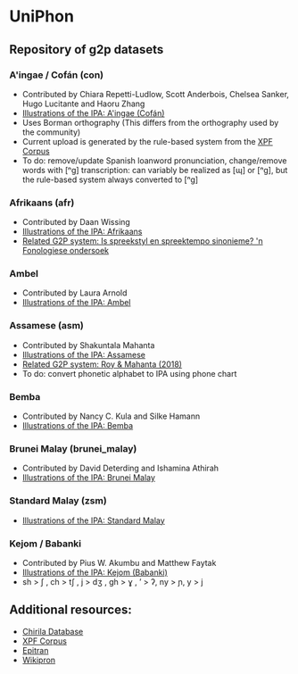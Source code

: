 # UniPhon
## Repository of g2p datasets

### A'ingae / Cofán (con)
- Contributed by Chiara Repetti-Ludlow, Scott Anderbois, Chelsea Sanker, Hugo Lucitante and Haoru Zhang
- [Illustrations of the IPA: A'ingae (Cofán)](https://www.cambridge.org/core/journals/journal-of-the-international-phonetic-association/article/abs/aingae-cofan/FF9C79364367200949AC46DC36383D00)
- Uses Borman orthography (This differs from the orthography used by the community)
- Current upload is generated by the rule-based system from the [XPF Corpus](https://cohenpr-xpf.github.io/XPF/About.html)
- To do: remove/update Spanish loanword pronunciation, change/remove words with [ⁿg] transcription: <g> can variably be realized as [ɰ] or [ⁿg], but the rule-based system always converted <g> to [ⁿg] 
  
### Afrikaans (afr)
- Contributed by Daan Wissing
- [Illustrations of the IPA: Afrikaans](https://www.cambridge.org/core/journals/journal-of-the-international-phonetic-association/article/afrikaans/2A6D5AC1AE493D1CCE3C1EFF6E0FEE77)
- [Related G2P system: Is spreekstyl en spreektempo sinonieme? 'n Fonologiese ondersoek](https://www.researchgate.net/journal/Southern-African-Linguistics-and-Applied-Language-Studies-1727-9461)

### Ambel
- Contributed by Laura Arnold
- [Illustrations of the IPA: Ambel](https://www.cambridge.org/core/journals/journal-of-the-international-phonetic-association/article/abs/ambel/D9E2B1D9B3479E646D53D60112712FFD)

### Assamese (asm)
- Contributed by Shakuntala Mahanta
- [Illustrations of the IPA: Assamese](https://www.cambridge.org/core/journals/journal-of-the-international-phonetic-association/article/assamese/FD4090937A7BC4318FCF1117E82313E4)
- [Related G2P system: Roy & Mahanta (2018)](https://www.isca-speech.org/archive/interspeech_2018/roy18_interspeech.html)
- To do: convert phonetic alphabet to IPA using phone chart

### Bemba
- Contributed by Nancy C. Kula and Silke Hamann
- [Illustrations of the IPA: Bemba](https://www.cambridge.org/core/journals/journal-of-the-international-phonetic-association/article/bemba/BAE74816CA0A37BEE40DF83233AF9E76)
  
### Brunei Malay (brunei_malay)
- Contributed by David Deterding and Ishamina Athirah
- [Illustrations of the IPA: Brunei Malay](https://www.cambridge.org/core/journals/journal-of-the-international-phonetic-association/article/brunei-malay/37436246DB8F85B1EAA498E5389A3D49)

### Standard Malay (zsm)
- [Illustrations of the IPA: Standard Malay](https://www.cambridge.org/core/journals/journal-of-the-international-phonetic-association/article/standard-malay-brunei/F08DBC925B1AC32E65E6291C487F845A)
  
### Kejom / Babanki 
- Contributed by Pius W. Akumbu and Matthew Faytak
- [Illustrations of the IPA: Kejom (Babanki)](https://www.cambridge.org/core/journals/journal-of-the-international-phonetic-association/article/kejom-babanki/3578EBCCFA2818E4FCF4455E834DBEC3)
- sh > ʃ , ch > tʃ , j > dʒ , gh > ɣ ,  ’ > ʔ, ny > ɲ, y > j 
  
## Additional resources:
- [Chirila Database](http://chirila.yale.edu/languages)
- [XPF Corpus](https://cohenpr-xpf.github.io/XPF/)
- [Epitran](https://github.com/dmort27/epitran)
- [Wikipron](https://github.com/CUNY-CL/wikipron)
